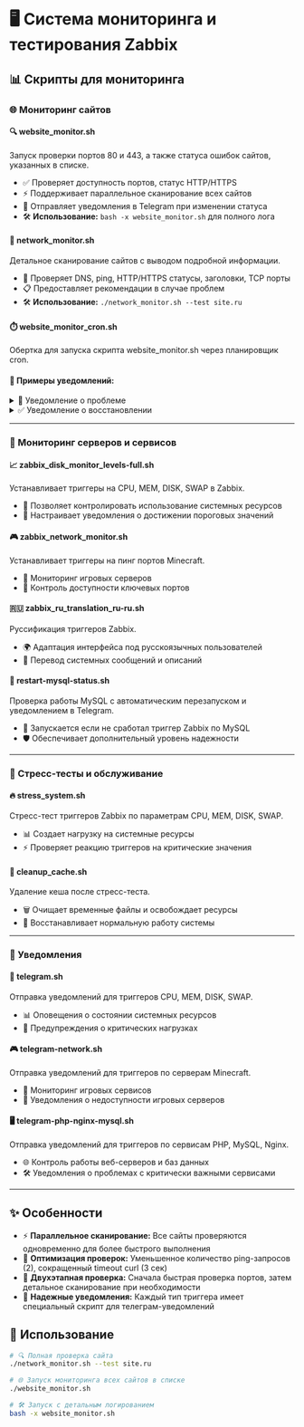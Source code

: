 # 🖥️ Система мониторинга и тестирования Zabbix

## 📊 Скрипты для мониторинга

### 🌐 Мониторинг сайтов

#### 🔍 website_monitor.sh
Запуск проверки портов 80 и 443, а также статуса ошибок сайтов, указанных в списке.
- ✅ Проверяет доступность портов, статус HTTP/HTTPS
- ⚡ Поддерживает параллельное сканирование всех сайтов
- 📱 Отправляет уведомления в Telegram при изменении статуса
- 🛠️ **Использование:** `bash -x website_monitor.sh` для полного лога

#### 🔎 network_monitor.sh
Детальное сканирование сайтов с выводом подробной информации.
- 📡 Проверяет DNS, ping, HTTP/HTTPS статусы, заголовки, TCP порты
- 📋 Предоставляет рекомендации в случае проблем
- 🛠️ **Использование:** `./network_monitor.sh --test site.ru`

#### ⏱️ website_monitor_cron.sh
Обертка для запуска скрипта website_monitor.sh через планировщик cron.

#### 📨 Примеры уведомлений:

<details>
<summary>🚨 Уведомление о проблеме</summary>

```
🚨 ПРОБЛЕМА: Сайт site.ru недоступен

📊 Сервис: Мониторинг сайтов
⚠️ Важность: Критическая
⏰ Время: 2025-05-01 06:25:17

📝 Детали проблемы:
HTTP ошибка: 502, HTTPS ошибка: 502

Результаты тестирования:
7️⃣ Заключение:
  ❌ ИТОГ: Сайт site.ru недоступен
  ➤ Рекомендации:
    • Проверьте работу веб-сервера
    • Проверьте настройки Traefik
    • Проверьте контейнеры/сервисы сайта
    • Проверьте сетевое подключение
=======================
✅ Тестирование завершено.

#website #critical
```
</details>

<details>
<summary>✅ Уведомление о восстановлении</summary>

```
✅ ВОССТАНОВЛЕНО: Сайт site.ru восстановил свою работу.

📊 Сервис: Мониторинг сайтов
⏰ Время: 2025-05-01 06:29:22

📝 Описание: Сервис снова доступен.
Сайт доступен (HTTP: 200, HTTPS: 200, TCP80: 1, TCP443: 1, Ping: 1)

#recovery #website

recovery_status: true
```
</details>

---

### 💾 Мониторинг серверов и сервисов

#### 📈 zabbix_disk_monitor_levels-full.sh
Устанавливает триггеры на CPU, MEM, DISK, SWAP в Zabbix.
- 🔄 Позволяет контролировать использование системных ресурсов
- 🔔 Настраивает уведомления о достижении пороговых значений

#### 🎮 zabbix_network_monitor.sh
Устанавливает триггеры на пинг портов Minecraft.
- 🎲 Мониторинг игровых серверов
- 🔌 Контроль доступности ключевых портов

#### 🇷🇺 zabbix_ru_translation_ru-ru.sh
Руссификация триггеров Zabbix.
- 🌍 Адаптация интерфейса под русскоязычных пользователей
- 📝 Перевод системных сообщений и описаний

#### 🔄 restart-mysql-status.sh
Проверка работы MySQL с автоматическим перезапуском и уведомлением в Telegram.
- 🚨 Запускается если не сработал триггер Zabbix по MySQL
- 🛡️ Обеспечивает дополнительный уровень надежности

---

### 🧪 Стресс-тесты и обслуживание

#### 🔥 stress_system.sh
Стресс-тест триггеров Zabbix по параметрам CPU, MEM, DISK, SWAP.
- 📊 Создает нагрузку на системные ресурсы
- ⚡ Проверяет реакцию триггеров на критические значения

#### 🧹 cleanup_cache.sh
Удаление кеша после стресс-теста.
- 🗑️ Очищает временные файлы и освобождает ресурсы
- 🔄 Восстанавливает нормальную работу системы

---

### 📲 Уведомления

#### 📱 telegram.sh
Отправка уведомлений для триггеров CPU, MEM, DISK, SWAP.
- 📊 Оповещения о состоянии системных ресурсов
- 🔔 Предупреждения о критических нагрузках

#### 🎮 telegram-network.sh
Отправка уведомлений для триггеров по серверам Minecraft.
- 🎲 Мониторинг игровых сервисов
- 🔌 Уведомления о недоступности игровых серверов

#### 🖥️ telegram-php-nginx-mysql.sh
Отправка уведомлений для триггеров по сервисам PHP, MySQL, Nginx.
- 🌐 Контроль работы веб-серверов и баз данных
- 🛠️ Уведомления о проблемах с критически важными сервисами

---

## ✨ Особенности

- ⚡ **Параллельное сканирование:** Все сайты проверяются одновременно для более быстрого выполнения
- 🚀 **Оптимизация проверок:** Уменьшенное количество ping-запросов (2), сокращенный timeout curl (3 сек)
- 🔄 **Двухэтапная проверка:** Сначала быстрая проверка портов, затем детальное сканирование при необходимости
- 📱 **Надежные уведомления:** Каждый тип триггера имеет специальный скрипт для телеграм-уведомлений

## 🚀 Использование

```bash
# 🔍 Полная проверка сайта
./network_monitor.sh --test site.ru

# 🌐 Запуск мониторинга всех сайтов в списке
./website_monitor.sh

# 🛠️ Запуск с детальным логированием
bash -x website_monitor.sh
```
